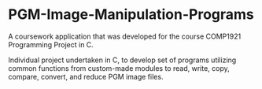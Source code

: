 # PGM-Image-Manipulation-Programs
A coursework application that was developed for the course COMP1921 Programming Project in C.

Individual project undertaken in C, to develop set of programs utilizing common functions from custom-made modules to read, write, copy, compare, convert, and reduce PGM image files. 
